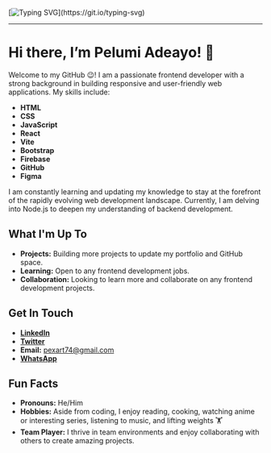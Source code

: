 [![Typing SVG](https://readme-typing-svg.demolab.com?font=Fira+Code&size=24&pause=1000&color=36BCF7FF&background=00000000&width=435&lines=Welcome+to+Pelumi+Adeayo's+GitHub!;Passionate+Frontend+Developer;Always+Learning+and+Improving;Building+Innovative+Web+Applications;Let's+Create+Something+Amazing+Together!)](https://git.io/typing-svg)

---

# Hi there, I’m Pelumi Adeayo! 👋

Welcome to my GitHub 😉! I am a passionate frontend developer with a strong background in building responsive and user-friendly web applications. My skills include:

- **HTML**
- **CSS**
- **JavaScript**
- **React**
- **Vite**
- **Bootstrap**
- **Firebase**
- **GitHub**
- **Figma**

I am constantly learning and updating my knowledge to stay at the forefront of the rapidly evolving web development landscape. Currently, I am delving into Node.js to deepen my understanding of backend development.

## What I'm Up To

- **Projects:** Building more projects to update my portfolio and GitHub space.
- **Learning:** Open to any frontend development jobs.
- **Collaboration:** Looking to learn more and collaborate on any frontend development projects.

## Get In Touch

- **[LinkedIn](https://www.linkedin.com/in/pelumi-adeayo-09a1a5315)**
- **[Twitter](https://x.com/The_realpex)**
- **Email:** pexart74@gmail.com
- **[WhatsApp](https://wa.link/davi1q)**

## Fun Facts

- **Pronouns:** He/Him
- **Hobbies:** Aside from coding, I enjoy reading, cooking, watching anime or interesting series, listening to music, and lifting weights 🏋️
- **Team Player:** I thrive in team environments and enjoy collaborating with others to create amazing projects.

<!---
PexArt-web/PexArt-web is a ✨ special ✨ repository because its `README.md` (this file) appears on your GitHub profile.
You can click the Preview link to take a look at your changes.
--->
